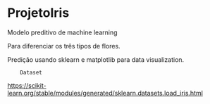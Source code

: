 # ProjetoIris
Modelo preditivo de machine learning

Para diferenciar os três tipos de flores.

Predição usando sklearn e matplotlib para data visualization.

        Dataset
https://scikit-learn.org/stable/modules/generated/sklearn.datasets.load_iris.html
